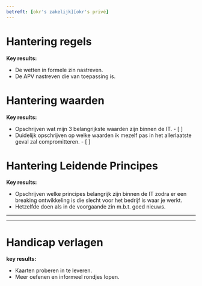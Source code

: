 ```yaml
---
betreft: [okr's zakelijk][okr's privé]
---
```


# Hantering regels

**Key results:**

- De wetten in formele zin nastreven.
- De  APV nastreven die van toepassing is. 



# Hantering waarden


**Key results:**
- Opschrijven wat mijn 3 belangrijkste waarden zijn binnen de IT. - [ ]
- Duidelijk opschrijven op welke waarden ik mezelf pas in het allerlaatste geval zal compromitteren. - [ ]  



# Hantering Leidende Principes


**Key results:**

- Opschrijven welke principes belangrijk zijn binnen de IT zodra er een breaking ontwikkeling is die slecht voor het bedrijf is waar je werkt.  
- Hetzelfde doen als in de voorgaande zin m.b.t. goed nieuws.  



****
---
# Handicap verlagen 


**key results:**  
- Kaarten proberen in te leveren.  
- Meer oefenen en informeel rondjes lopen.



